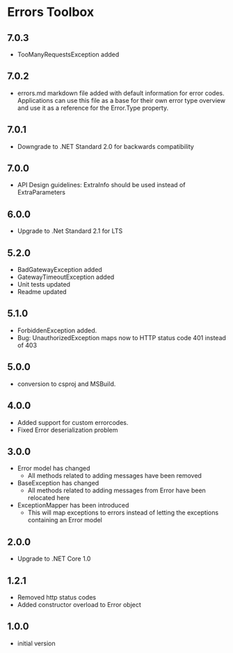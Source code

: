 # Errors Toolbox

## 7.0.3

- TooManyRequestsException added

## 7.0.2

- errors.md markdown file added with default information for error codes. Applications can use this file as a base for their own error type overview and use it as a reference for the Error.Type property. 

## 7.0.1

- Downgrade to .NET Standard 2.0 for backwards compatibility 

## 7.0.0

- API Design guidelines: ExtraInfo should be used instead of ExtraParameters

## 6.0.0

- Upgrade to .Net Standard 2.1 for LTS

## 5.2.0

- BadGatewayException added
- GatewayTimeoutException added
- Unit tests updated
- Readme updated

## 5.1.0

- ForbiddenException added.
- Bug: UnauthorizedException maps now to HTTP status code 401 instead of 403

## 5.0.0

- conversion to csproj and MSBuild.

## 4.0.0
- Added support for custom errorcodes.
- Fixed Error deserialization problem 

## 3.0.0
- Error model has changed
  - All methods related to adding messages have been removed
- BaseException has changed 
  - All methods related to adding messages from Error have been relocated here 
- ExceptionMapper has been introduced
  - This will map exceptions to errors instead of letting the exceptions containing an Error model

## 2.0.0

- Upgrade to .NET Core 1.0

## 1.2.1

- Removed http status codes
- Added constructor overload to Error object

## 1.0.0

- initial version

